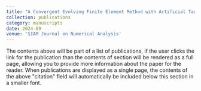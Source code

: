 ```yaml
---
title: "A Convergent Evolving Finite Element Method with Artificial Tangential Motion for Surface Evolution under a Prescribed Velocity Field"
collection: publications
category: manuscripts
date: 2024-09
venue: 'SIAM Journal on Numerical Analysis'
---
```


The contents above will be part of a list of publications, if the user clicks the link for the publication than the contents of section will be rendered as a full page, allowing you to provide more information about the paper for the reader. When publications are displayed as a single page, the contents of the above "citation" field will automatically be included below this section in a smaller font.
